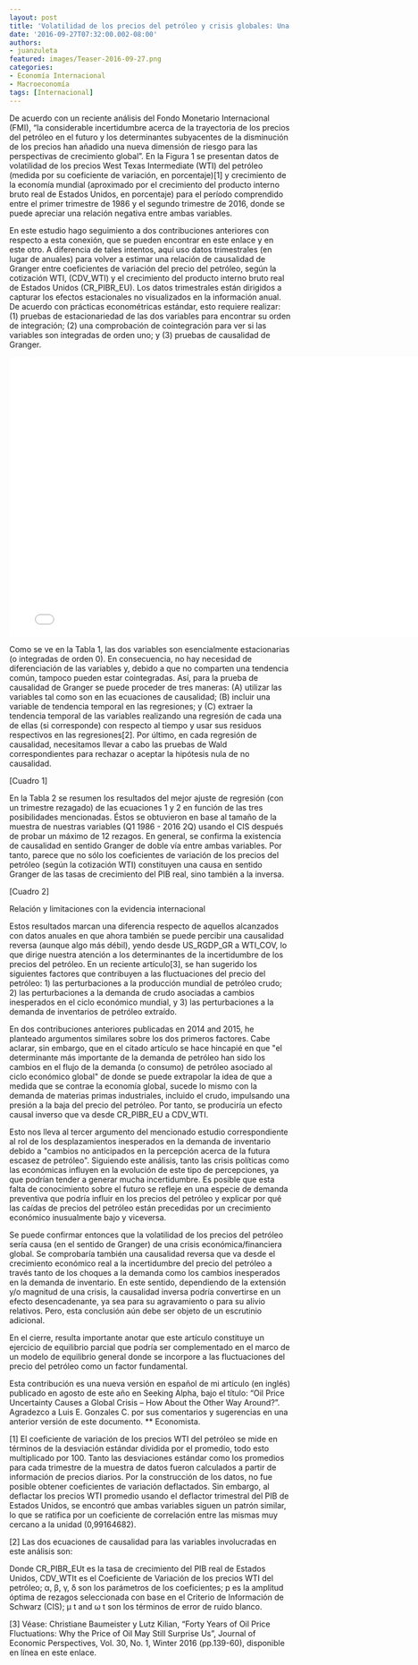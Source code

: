 ```yaml
---
layout: post
title: 'Volatilidad de los precios del petróleo y crisis globales: Una relación causal bidireccional'
date: '2016-09-27T07:32:00.002-08:00'
authors:
- juanzuleta
featured: images/Teaser-2016-09-27.png
categories:
- Economía Internacional
- Macroeconomía
tags: [Internacional]
---
```

De acuerdo con un reciente análisis del Fondo Monetario Internacional (FMI), “la considerable incertidumbre acerca de la trayectoria de los precios del petróleo en el futuro y los determinantes subyacentes de la disminución de los precios han añadido una nueva dimensión de riesgo para las perspectivas de crecimiento global”. En la Figura 1 se presentan datos de volatilidad de los precios West Texas Intermediate (WTI) del petróleo (medida por su coeficiente de variación, en porcentaje)[1] y crecimiento de la economía mundial (aproximado por el crecimiento del producto interno bruto real de Estados Unidos, en porcentaje) para el período comprendido entre el primer trimestre de 1986  y el segundo trimestre de 2016, donde se puede apreciar una relación negativa entre ambas variables.


En este estudio hago seguimiento a dos contribuciones anteriores con respecto a esta conexión, que se pueden encontrar en este enlace y en este otro. A diferencia de tales intentos, aquí uso datos trimestrales (en lugar de anuales) para volver a estimar una relación de causalidad de Granger entre coeficientes de variación del precio del petróleo, según la cotización WTI, (CDV_WTI) y el crecimiento del producto interno bruto real de Estados Unidos (CR_PIBR_EU). Los datos trimestrales están dirigidos a capturar los efectos estacionales no visualizados en la información anual. De acuerdo con prácticas econométricas estándar, esto requiere realizar: (1) pruebas de estacionariedad de las dos variables para encontrar su orden de integración; (2) una comprobación de cointegración para ver si las variables son integradas de orden uno; y (3) pruebas de causalidad de Granger.

<iframe width="780" height="500" frameborder="0" scrolling="no" src="//plot.ly/~faro/101.embed"></iframe>

Como se ve en la Tabla 1, las dos variables son esencialmente estacionarias (o integradas de orden 0). En consecuencia, no hay necesidad de diferenciación de las variables y, debido a que no comparten una tendencia común, tampoco pueden estar cointegradas. Así, para la prueba de causalidad de Granger se puede proceder de tres maneras: (A) utilizar las variables tal como son en las ecuaciones de causalidad; (B) incluir una variable de tendencia temporal en las regresiones; y (C) extraer la tendencia temporal de las variables realizando una regresión de cada una de ellas (si corresponde) con respecto al tiempo y usar sus residuos respectivos en las regresiones[2]. Por último, en cada regresión de causalidad, necesitamos llevar a cabo las pruebas de Wald correspondientes para rechazar o aceptar la hipótesis nula de no causalidad.

 [Cuadro 1]

En la Tabla 2 se resumen los resultados del mejor ajuste de regresión (con un trimestre rezagado) de las ecuaciones 1 y 2 en función de las tres posibilidades mencionadas. Éstos se obtuvieron en base al tamaño de la muestra de nuestras variables (Q1 1986 - 2016 2Q) usando el CIS después de probar un máximo de 12 rezagos. En general, se confirma la existencia de causalidad en sentido Granger de doble vía entre ambas variables. Por tanto, parece que no sólo los coeficientes de variación de los precios del petróleo (según la cotización WTI) constituyen una causa en sentido Granger de las tasas de crecimiento del PIB real, sino también a la inversa.

[Cuadro 2]

Relación y limitaciones con la evidencia internacional


Estos resultados marcan una diferencia respecto de aquellos alcanzados con datos anuales en que ahora también se puede percibir  una causalidad reversa (aunque algo más débil), yendo desde US_RGDP_GR a WTI_COV, lo que dirige nuestra atención a los determinantes de la incertidumbre de los precios del petróleo. En un reciente artículo[3], se han sugerido los siguientes factores que contribuyen a las fluctuaciones del precio del petróleo: 1) las perturbaciones a la producción mundial de petróleo crudo; 2) las perturbaciones a la demanda de crudo asociadas a cambios inesperados en el ciclo económico mundial, y 3) las perturbaciones a la demanda de inventarios de petróleo extraído.

En dos contribuciones anteriores publicadas en 2014 and 2015, he planteado argumentos similares sobre los dos primeros factores. Cabe aclarar, sin embargo, que en el citado artículo se hace hincapié en que "el determinante más importante de la demanda de petróleo han sido los cambios en el flujo de la demanda  (o consumo) de petróleo asociado al ciclo económico global" de donde se puede extrapolar la idea de que a medida que se contrae la economía global, sucede lo mismo con la demanda de materias primas industriales, incluido el crudo, impulsando una presión a la baja del precio del petróleo. Por tanto, se produciría un efecto causal inverso que va desde CR_PIBR_EU a CDV_WTI.

Esto nos lleva al tercer argumento del mencionado estudio correspondiente al rol de los desplazamientos inesperados en la demanda de inventario debido a "cambios no anticipados en la percepción acerca de la futura escasez de petróleo". Siguiendo este análisis, tanto las crisis políticas como las económicas influyen en la evolución de este tipo de percepciones, ya que podrían tender a generar mucha incertidumbre. Es posible que esta falta de conocimiento sobre el futuro se refleje en una especie de demanda preventiva que podría influir en los precios del petróleo y explicar por qué las caídas de precios del petróleo están precedidas por un crecimiento económico inusualmente bajo y viceversa.

Se puede confirmar entonces que la volatilidad de los precios del petróleo sería causa (en el sentido de Granger) de una crisis económica/financiera global.  Se comprobaría también una causalidad reversa que va desde el crecimiento económico real a la incertidumbre del precio del petróleo a través tanto de los choques a la demanda como los cambios inesperados en la demanda de inventario. En este sentido, dependiendo de la extensión y/o magnitud de una crisis, la causalidad inversa podría convertirse en un efecto desencadenante, ya sea para su agravamiento o para su  alivio relativos. Pero, esta conclusión aún debe ser objeto de un escrutinio adicional.

En el cierre, resulta importante anotar que este artículo constituye un ejercicio de equilibrio parcial que podría ser complementado en el marco de un modelo de equilibrio general donde se incorpore a las fluctuaciones del precio del petróleo como un factor fundamental.    

Esta contribución es una nueva versión en español de mi artículo (en inglés) publicado en agosto de este año en Seeking Alpha, bajo el título: “Oil Price Uncertainty Causes a Global Crisis – How About the Other Way Around?”. Agradezco a Luis E. Gonzales C. por sus comentarios y sugerencias en una anterior versión de este documento.
**  Economista.

[1]  El coeficiente de variación de los precios WTI del petróleo se mide en términos de la desviación estándar dividida por el promedio, todo esto multiplicado por 100.  Tanto las desviaciones estándar como los promedios para cada trimestre de la muestra de datos fueron calculados a partir de información de precios diarios. Por la construcción de los datos, no fue posible obtener coeficientes de variación deflactados. Sin embargo, al deflactar los precios WTI promedio usando el deflactor trimestral del PIB de Estados Unidos, se encontró que ambas variables siguen un patrón similar, lo que se ratifica por un coeficiente de correlación entre las mismas muy cercano a la unidad (0,99164682).

[2] Las dos ecuaciones de causalidad para las variables involucradas en este análisis son:

Donde CR_PIBR_EUt es la tasa de crecimiento del PIB real de Estados Unidos, CDV_WTIt es el Coeficiente de Variación de los precios WTI del petróleo; α, β, γ, δ son los parámetros de los coeficientes; p es la amplitud óptima de rezagos seleccionada con base en el Criterio de Información de Schwarz (CIS); μ t and ω t son los términos de error de ruido blanco.

[3]  Véase: Christiane Baumeister y Lutz Kilian, “Forty Years of Oil Price Fluctuations: Why the Price of Oil May Still Surprise Us”, Journal of Economic Perspectives, Vol. 30, No. 1, Winter 2016 (pp.139-60), disponible en línea en este enlace.
